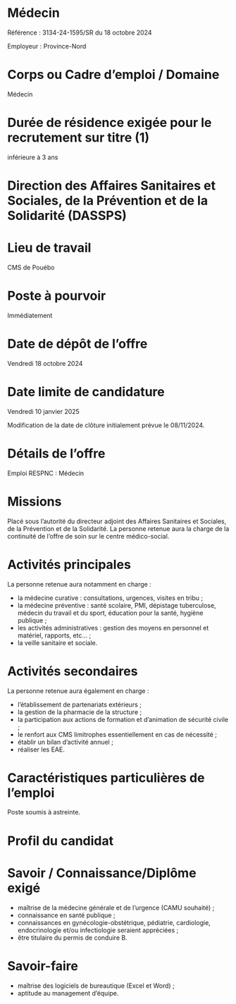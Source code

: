 # Médecin

Référence : 3134-24-1595/SR du 18 octobre 2024

Employeur : Province-Nord

# Corps ou Cadre d’emploi / Domaine

Médecin

# Durée de résidence exigée pour le recrutement sur titre (1)

inférieure à 3 ans

# Direction des Affaires Sanitaires et Sociales, de la Prévention et de la Solidarité (DASSPS)

# Lieu de travail

CMS de Pouébo

# Poste à pourvoir

Immédiatement

# Date de dépôt de l’offre

Vendredi 18 octobre 2024

# Date limite de candidature

Vendredi 10 janvier 2025

Modification de la date de clôture initialement prévue le 08/11/2024.

# Détails de l’offre

Emploi RESPNC : Médecin

# Missions

Placé sous l’autorité du directeur adjoint des Affaires Sanitaires et Sociales, de la Prévention et de la Solidarité. La personne retenue aura la charge de la continuité de l’offre de soin sur le centre médico-social.

# Activités principales

La personne retenue aura notamment en charge :

- la médecine curative : consultations, urgences, visites en tribu ;
- la médecine préventive : santé scolaire, PMI, dépistage tuberculose, médecin du travail et du sport, éducation pour la santé, hygiène publique ;
- les activités administratives : gestion des moyens en personnel et matériel, rapports, etc… ;
- la veille sanitaire et sociale.

# Activités secondaires

La personne retenue aura également en charge :

- l’établissement de partenariats extérieurs ;
- la gestion de la pharmacie de la structure ;
- la participation aux actions de formation et d’animation de sécurité civile ;
- le renfort aux CMS limitrophes essentiellement en cas de nécessité ;
- établir un bilan d’activité annuel ;
- réaliser les EAE.

# Caractéristiques particulières de l’emploi

Poste soumis à astreinte.

# Profil du candidat

# Savoir / Connaissance/Diplôme exigé

- maîtrise de la médecine générale et de l’urgence (CAMU souhaité) ;
- connaissance en santé publique ;
- connaissances en gynécologie-obstétrique, pédiatrie, cardiologie, endocrinologie et/ou infectiologie seraient appréciées ;
- être titulaire du permis de conduire B.

# Savoir-faire

- maîtrise des logiciels de bureautique (Excel et Word) ;
- aptitude au management d’équipe.
